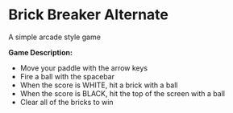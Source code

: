 # Brick Breaker Alternate

A simple arcade style game

**Game Description:**

- Move your paddle with the arrow keys
- Fire a ball with the spacebar
- When the score is WHITE, hit a brick with a ball
- When the score is BLACK, hit the top of the screen with a ball
- Clear all of the bricks to win 
